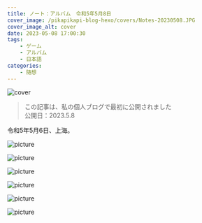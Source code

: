 ```yaml
---
title: ノート：アルバム　令和5年5月8日
cover_image: /pikapikapi-blog-hexo/covers/Notes-20230508.JPG
cover_image_alt: cover
date: 2023-05-08 17:00:30
tags:
    - ゲーム
    - アルバム
    - 日本語
categories:
    - 随想
---
```


![cover](cover-picture.JPG)

> この記事は、私の個人ブログで最初に公開されました\
> 公開日：2023.5.8

令和5年5月6日、上海。

![picture](picture-1.jpeg)

![picture](picture-2.jpeg)

![picture](picture-3.jpeg)

![picture](picture-4.jpeg)

![picture](picture-5.jpeg)

![picture](picture-6.jpeg)
